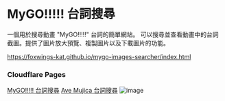 # MyGO!!!!! 台詞搜尋

一個用於搜尋動畫 "MyGO!!!!!" 台詞的簡單網站。
可以搜尋並查看動畫中的台詞截圖。提供了圖片放大預覽、複製圖片以及下載圖片的功能。

https://foxwings-kat.github.io/mygo-images-searcher/index.html

### Cloudflare Pages
[MyGO!!!!! 台詞搜尋](https://mygo-searcher.pages.dev/)
[Ave Mujica 台詞搜尋](https://ave-mujica-searcher.pages.dev/)
![image](src/assets/preview.gif)